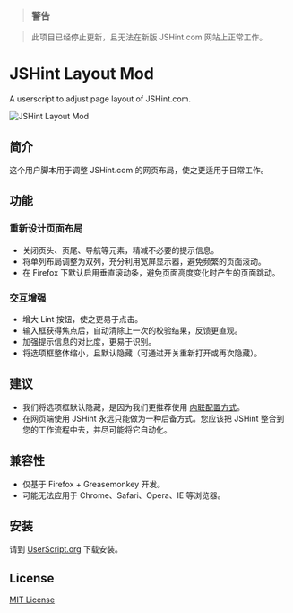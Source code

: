 > ### 警告

> 此项目已经停止更新，且无法在新版 JSHint.com 网站上正常工作。

# JSHint Layout Mod

A userscript to adjust page layout of JSHint.com.

![JSHint Layout Mod](https://f.cloud.github.com/assets/1231359/1015096/d0a00186-0bd0-11e3-8ef4-c6feccf74ca4.png)

## 简介

这个用户脚本用于调整 JSHint.com 的网页布局，使之更适用于日常工作。

## 功能

### 重新设计页面布局

* 关闭页头、页尾、导航等元素，精减不必要的提示信息。
* 将单列布局调整为双列，充分利用宽屏显示器，避免频繁的页面滚动。
* 在 Firefox 下默认启用垂直滚动条，避免页面高度变化时产生的页面跳动。

### 交互增强

* 增大 Lint 按钮，使之更易于点击。
* 输入框获得焦点后，自动清除上一次的校验结果，反馈更直观。
* 加强提示信息的对比度，更易于识别。
* 将选项框整体缩小，且默认隐藏（可通过开关重新打开或再次隐藏）。

## 建议

* 我们将选项框默认隐藏，是因为我们更推荐使用 [内联配置方式](http://www.jshint.com/docs/config/#inline_configuration)。
* 在网页端使用 JSHint 永远只能做为一种后备方式。您应该把 JSHint 整合到您的工作流程中去，并尽可能将它自动化。

## 兼容性

* 仅基于 Firefox + Greasemonkey 开发。
* 可能无法应用于 Chrome、Safari、Opera、IE 等浏览器。

## 安装

请到 [UserScript.org](http://userscripts.org/scripts/show/152538) 下载安装。

## License

[MIT License](http://www.opensource.org/licenses/mit-license.php)

